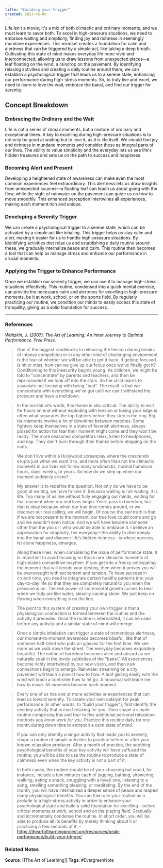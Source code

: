 ```yaml
---
title: "Building your trigger"
created: 2023-06-08
---
```


Life isn't a movie; it's a mix of both climactic and ordinary moments, and we must learn to savor both. To excel in high-pressure situations, we need to embrace waiting and simplicity, finding joy and richness in seemingly mundane experiences. This mindset creates a foundation for calm and alertness that can be triggered by a simple act, like taking a deep breath. Cultivating this state of mind makes everyday life more vivid and interconnected, allowing us to draw lessons from unexpected places—a leaf floating on the wind, a raindrop on the pavement. By identifying relaxing activities and creating a daily routine around them, we can establish a psychological trigger that leads us to a serene state, enhancing our performance during high-stress moments. So, to truly live and excel, we need to learn to love the wait, embrace the banal, and find our trigger for serenity.

## Concept Breakdown

### Embracing the Ordinary and the Wait
Life is not a series of climax moments, but a mixture of ordinary and exceptional times. A key to excelling during high-pressure situations is to not only be good at waiting but to love it, as it is life itself. We should find joy and richness in mundane moments and consider these as integral parts of our lives. The ability to value simplicity and the everyday lets us see life's hidden treasures and sets us on the path to success and happiness.

### Becoming Alert and Present
Developing a heightened state of awareness can make even the most common experiences feel extraordinary. This alertness lets us draw insights from unexpected sources—a floating leaf can teach us about going with the flow, while the sight of rainwater on the pavement can guide us on how to move smoothly. This enhanced perception intertwines all experiences, making each moment rich and unique.

### Developing a Serenity Trigger
We can create a psychological trigger to a serene state, which can be activated by a simple act like inhaling. This trigger helps us stay calm and alert, making it easier for us to handle high-pressure situations. By identifying activities that relax us and establishing a daily routine around these, we gradually internalize peace and calm. This routine then becomes a tool that can help us manage stress and enhance our performance in crucial moments.

### Applying the Trigger to Enhance Performance
Once we establish our serenity trigger, we can use it to manage high-stress situations effectively. This routine, condensed into a quick mental exercise, can provide the necessary calm and alertness for excelling in high-pressure moments, be it at work, school, or on the sports field. By regularly practicing our routine, we condition our minds to easily access this state of tranquility, giving us a solid foundation for success.

---
### References

*Waitzkin, J. (2007). The Art of Learning: An Inner Journey to Optimal Performance. Free Press.*

> One of the biggest roadblocks to releasing the tension during breaks of intense competition or in any other kind of challenging environment is the fear of whether we will be able to get it back. If getting focused is hit or miss, how can we give up our focus once we've finally got it? Conditioning to this insecurity begins young. As children, we might be told to "concentrate" by parents and teachers, and then be reprimanded if we look off into the stars. So the child learns to associate not focusing with being "bad". The result is that we concentrate with everything we've got until we can't withstand the pressure and have a meltdown. 

> In the martial arts world, this theme is also critical. The ability to wait for hours on end without exploding with tension or losing your edge is often what separates the top fighters before they step in the ring. Big tournaments involve a lot of downtime between matches. Some fighters keep themselves in a state of feverish alertness, always poised for action for fear their moment might come and they won't be ready. The more seasoned competitors relax, listen to headphones, and nap. They don't burn through their thanks before stepping on the mats.

> We don't live within a Hollywood screenplay where the crescendo erupts just when we want it to, and more often than not the climactic moments in our lives will follow many unclimactic, normal humdrum hours, days, weeks, or years. So how do we step up when our moment suddenly arises?
> 
> My answer is to redefine the question. Not only do we have to be good at waiting, we have to love it. Because waiting is not waiting, it is life. Too many of us live without fully engaging our minds, waiting for that moment when our real lives begin. Years pass in boredom, but that is okay because when our true love comes around, or we discover our real calling, we will begin. Of course the sad truth is that if we are not present to the moment, our true love could come and go and we wouldn’t even notice. And we will have become someone other than the you or I who would be able to embrace it. I believe an appreciation for simplicity, the everyday—the ability to dive deeply into the banal and discover life’s hidden richness—is where success, let alone happiness, emerges.
> 
> Along these lines, when considering the issue of performance state, it is important to avoid focusing on those rare climactic moments of high-stakes competitive mayhem. If you get into a frenzy anticipating the moment that will decide your destiny, then when it arrives you will be overwrought with excitement and tension. To have success in crunch time, you need to integrate certain healthy patterns into your day-to-day life so that they are completely natural to you when the pressure is on. The real power of incremental growth comes to bear when we truly are like water, steadily carving stone. We just keep on flowing when everything is on the line. 

> The point to this system of creating your own trigger is that a physiological connection is formed between the routine and the activity it precedes. Once the routine is internalized, it can be used before any activity and a similar state of mind will emerge. 

> Once a simple inhalation can trigger a state of tremendous alertness, our moment-to-moment awareness becomes blissful, like that of someone half-blind who puts on glasses for the first time. We see more as we walk down the street. The everyday becomes exquisitely beautiful. The notion of boredom becomes alien and absurd as we naturally soak in the lovely subtleties of the “banal.” All experiences become richly intertwined by our new vision, and then new connections begin to emerge. Rainwater streaming on a city pavement will teach a pianist how to flow. A leaf gliding easily with the wind will teach a controller how to let go. A housecat will teach me how to move. All moments become each moment.

> Every one of us has one or more activities or experiences that can lead us toward serenity. To create your own catalyst for peak performance (in other words, to "build your trigger"), first identify the one key activity that is _most_ relaxing for you. Then shape a simple routine comprising this and four to five additional personal relaxation methods _you know work for you_. Practice this routine daily for one month during down time to entrench a calm state of mind.
> 
> If you can only identify _a single_ activity that leads you to serenity, shape a routine of simple activities to practice before or after your known relaxation producer. After a month of practice, the soothing psychological benefits of your key activity will have suffused the routine; you will be able to use the routine to produce a state of calmness even when the key activity is not a part of it.
> 
> In both cases, the routine should be of your choosing but could, for instance, include a few minutes each of jogging, bathing, showering, walking, eating a snack, snuggling with a loved one, listening to a song, smelling something pleasing, or meditating. By the end of the month, you will have internalized a deeper sense of peace and reaped many physiological benefits. You can then use your routine as a prelude to a high-stress activity in order to enhance your psychological state and build a solid foundation for excelling—before critical moments at work, school and on the playing field. Gradually and incrementally condense the routine. In short order, you will be able to produce all its benefits by merely thinking about it or practicing a few seconds of it. – https://theartoflearningproject.org/resources/peak-performance/build-your-trigger/


### Related Notes
**Source**: [[The Art of Learning]]
**Tags**: #EvergreenNote
